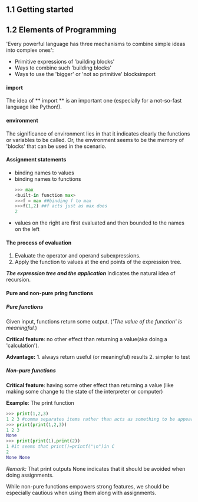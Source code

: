 ## 1.1 Getting started



## 1.2 Elements of Programming

'Every powerful language has three mechanisms to combine simple ideas into complex ones':
- Primitive expressions of 'building blocks'
- Ways to combine such 'building blocks'
- Ways to use the 'bigger' or 'not so primitive' blocksimport
#### import

The idea of ** import ** is an important one (especially for a not-so-fast language like Python!).

#### environment
The significance of environment lies in that it indicates clearly the functions or variables to be called. Or, the environment seems to be the memory of 'blocks' that can be used in the scenario.

#### Assignment statements

- binding names to values
- binding names to functions
	```python
	>>> max
	<built-in function max>
	>>>f = max ##binding f to max
	>>>f(1,2) ##f acts just as max does
	2
	```
- values on the right are first evaluated and then bounded to the names on the left

#### The process of evaluation
1. Evaluate the operator and operand subexpressions.
2. Apply the function to values at the end points of the expression tree.

***The  expression tree and the application***
Indicates the natural idea of recursion.

#### Pure and non-pure pring functions
##### Pure functions
Given input, functions return some output. (*'The value of the function' is meaningful.*)

**Critical feature**: no other effect than returning a value(aka doing a 'calculation').

**Advantage:** 
	1. always return useful (or meaningful) results
	2. simpler to test
##### Non-pure functions
**Critical feature**: having some other effect than returning a value (like making some change to the state of the interpreter or computer)

**Example**: The print function
```python
>>> print(1,2,3)
1 2 3 #comma separates items rather than acts as something to be appeared in the output
>>> print(print(1,2,3))
1 2 3
None
>>> print(print(1),print(2))
1 #it seems that print()=printf("\n")in C
2
None None
```

*Remark:* That print outputs None indicates that it should be avoided when doing assignments.

While non-pure functions empowers strong features, we should be especially cautious when using them along with assignments.
